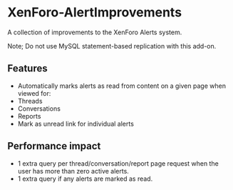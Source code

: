 # XenForo-AlertImprovements

A collection of improvements to the XenForo Alerts system.

Note; Do not use MySQL statement-based replication with this add-on.

## Features
- Automatically marks alerts as read from content on a given page when viewed for:
 - Threads
 - Conversations
 - Reports
- Mark as unread link for individual alerts

## Performance impact

- 1 extra query per thread/conversation/report page request when the user has more than zero active alerts.
- 1 extra query if any alerts are marked as read.

